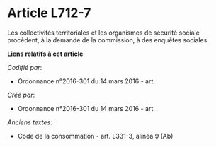 # Article L712-7

Les collectivités territoriales et les organismes de sécurité sociale procèdent, à la demande de la commission, à des
enquêtes sociales.

**Liens relatifs à cet article**

_Codifié par_:

  - Ordonnance n°2016-301 du 14 mars 2016 - art.

_Créé par_:

  - Ordonnance n°2016-301 du 14 mars 2016 - art.

_Anciens textes_:

  - Code de la consommation - art. L331-3, alinéa 9 (Ab)
